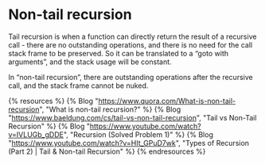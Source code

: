# Non-tail recursion

Tail recursion is when a function can directly return the result of a recursive call - there are no outstanding operations, and there is no need for the call stack frame to be preserved. So it can be translated to a “goto with arguments”, and the stack usage will be constant.

In “non-tail recursion”, there are outstanding operations after the recursive call, and the stack frame cannot be nuked.

{% resources %}
  {% Blog "https://www.quora.com/What-is-non-tail-recursion", "What is non-tail recursion?" %}
  {% Blog "https://www.baeldung.com/cs/tail-vs-non-tail-recursion", "Tail vs Non-Tail Recursion" %}
  {% Blog "https://www.youtube.com/watch?v=IVLUGb_gDDE", "Recursion (Solved Problem 1)" %}
  {% Blog "https://www.youtube.com/watch?v=HIt_GPuD7wk", "Types of Recursion (Part 2) | Tail & Non-tail Recursion" %}
{% endresources %}
